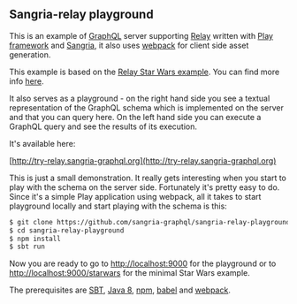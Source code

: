 ## Sangria-relay playground

This is an example of [GraphQL](https://facebook.github.io/graphql) server supporting [Relay](https://facebook.github.io/relay/) written with [Play framework](https://www.playframework.com) and [Sangria](http://sangria-graphql.org), it also uses [webpack](https://webpack.github.io/) for client side asset generation.
 
This example is based on the [Relay Star Wars example](https://github.com/facebook/relay/tree/v0.9.0/examples/star-wars). You can find more info [here](https://facebook.github.io/relay/docs/en/graphql-server-specification.html).

It also serves as a playground - on the right hand side you see a textual representation of the GraphQL
schema which is implemented on the server and that you can query here. On the left hand side
you can execute a GraphQL query and see the results of its execution.

It's available here:

[http://try-relay.sangria-graphql.org](http://try-relay.sangria-graphql.org)

This is just a small demonstration. It really gets interesting when you start to play with the schema on the server side. Fortunately it's
pretty easy to do. Since it's a simple Play application using webpack, all it takes to start playground locally and start playing with the schema is this:

```bash
$ git clone https://github.com/sangria-graphql/sangria-relay-playground.git
$ cd sangria-relay-playground
$ npm install
$ sbt run
```

Now you are ready to go to [http://localhost:9000](http://localhost:9000) for the playground or to [http://localhost:9000/starwars](http://localhost:9000/starwars) for the minimal Star Wars example.

The prerequisites are [SBT](http://www.scala-sbt.org/download.html), [Java 8](http://www.oracle.com/technetwork/java/javase/downloads/jdk8-downloads-2133151.html), [npm](https://www.npmjs.com/), [babel](https://babeljs.io/) and [webpack](https://webpack.github.io/).
